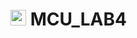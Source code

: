 # <img src="https://upload.wikimedia.org/wikipedia/commons/f/f0/HCMCUT.svg" alt="HCMUT" width="25" /> MCU_LAB4